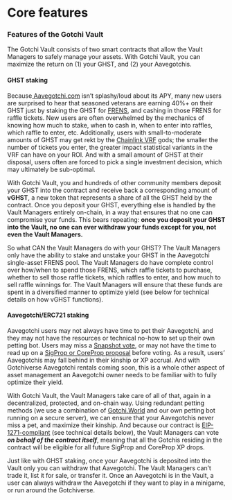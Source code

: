 # Core features

### Features of the Gotchi Vault <a href="#_5qtvy945nhwp" id="_5qtvy945nhwp"></a>

The Gotchi Vault consists of two smart contracts that allow the Vault Managers to safely manage your assets. With Gotchi Vault, you can maximize the return on (1) your GHST, and (2) your Aavegotchis.

#### GHST staking <a href="#_4qwstq4sjziu" id="_4qwstq4sjziu"></a>

Because[ Aavegotchi.com](http://aavegotchi.com) isn’t splashy/loud about its APY, many new users are surprised to hear that seasoned veterans are earning 40%+ on their GHST just by staking the GHST for [FRENS](https://wiki.aavegotchi.com/en/glossary#frens), and cashing in those FRENS for raffle tickets. New users are often overwhelmed by the mechanics of knowing how much to stake, when to cash in, when to enter into raffles, which raffle to enter, etc. Additionally, users with small-to-moderate amounts of GHST may get rekt by the [Chainlink VRF](https://wiki.aavegotchi.com/en/glossary#chainlink-vrf) gods; the smaller the number of tickets you enter, the greater impact statistical variants in the VRF can have on your ROI. And with a small amount of GHST at their disposal, users often are forced to pick a single investment decision, which may ultimately be sub-optimal.

With Gotchi Vault, you and hundreds of other community members deposit your GHST into the contract and receive back a corresponding amount of **vGHST**, a new token that represents a share of all the GHST held by the contract. Once you deposit your GHST, everything else is handled by the Vault Managers entirely on-chain, in a way that ensures that no one can compromise your funds. This bears repeating: **once you deposit your GHST into the Vault, no one can ever withdraw your funds except for you, not even the Vault Managers.**

So what CAN the Vault Managers do with your GHST? The Vault Managers only have the ability to stake and unstake your GHST in the Aavegotchi single-asset FRENS pool. The Vault Managers do have complete control over how/when to spend those FRENS, which raffle tickets to purchase, whether to sell those raffle tickets, which raffles to enter, and how much to sell raffle winnings for. The Vault Managers will ensure that these funds are spent in a diversified manner to optimize yield (see below for technical details on how vGHST functions).

#### Aavegotchi/ERC721 staking <a href="#_1o9gylriaxml" id="_1o9gylriaxml"></a>

Aavegotchi users may not always have time to pet their Aavegotchi, and they may not have the resources or technical no-how to set up their own petting bot. Users may miss a [Snapshot vote](https://wiki.aavegotchi.com/en/dao#voting), or may not have the time to read up on a [SigProp or CoreProp proposal](https://wiki.aavegotchi.com/en/dao#type-of-proposals) before voting. As a result, users’ Aavegotchis may fall behind in their kinship or XP accrual. And with Gotchiverse Aavegotchi rentals coming soon, this is a whole other aspect of asset management an Aavegotchi owner needs to be familiar with to fully optimize their yield.

With Gotchi Vault, the Vault Managers take care of all of that, again in a decentralized, protected, and on-chain way. Using redundant petting methods (we use a combination of [Gotchi.World](https://www.gotchi.world) and our own petting bot running on a secure server), we can ensure that your Aavegotchis never miss a pet, and maximize their kinship. And because our contract is [EIP-1271-compliant](https://eips.ethereum.org/EIPS/eip-1271) (see technical details below), the Vault Managers can vote _**on behalf of the contract itself**_, meaning that all the Gotchis residing in the contract will be eligible for all future SigProp and CoreProp XP drops.

Just like with GHST staking, once your Aavegotchi is deposited into the Vault only you can withdraw that Aavegotchi. The Vault Managers can’t trade it, list it for sale, or transfer it. Once an Aavegotchi is in the Vault, a user can always withdraw the Aavegotchi if they want to play in a minigame, or run around the Gotchiverse.

